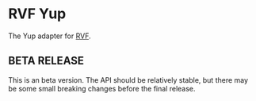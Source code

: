 # RVF Yup

The Yup adapter for [RVF](https://github.com/airjp73/remix-validated-form).

## BETA RELEASE

This is an beta version. The API should be relatively stable, but there may be some small breaking changes before the final release.
